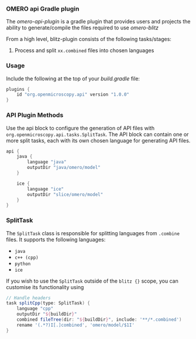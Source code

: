 ### OMERO api Gradle plugin

The _omero-api-plugin_ is a gradle plugin that provides users and projects the ability to generate/compile the files
required to use _omero-blitz_

From a high level, blitz-plugin consists of the following tasks/stages:

1. Process and split `xx.combined` files into chosen languages

### Usage

Include the following at the top of your _build.gradle_ file:

```groovy
plugins {
    id "org.openmicroscopy.api" version "1.0.0"
}
```

### API Plugin Methods

Use the api block to configure the generation of API files with `org.openmicroscopy.api.tasks.SplitTask`.
The API block can contain one or more split tasks, each with its own chosen language for generating API files.

```groovy
api {
    java {
        language "java"
        outputDir "java/omero/model"
    }

    ice {
        language "ice"
        outputDir "slice/omero/model"
    }
}
```

### SplitTask

The `SplitTask` class is responsible for splitting languages from `.combine` files.
It supports the following languages:
* `java`
* `c++ (cpp)`
* `python`
* `ice`

If you wish to use the `SplitTask` outside of the `blitz {}` scope, you can customise
its functionality using

```groovy
// Handle headers
task splitCpp(type: SplitTask) {
    language "cpp"
    outputDir "${buildDir}"
    combined fileTree(dir: "${buildDir}", include: '**/*.combined')
    rename '(.*?)I[.]combined', 'omero/model/$1I'
}
```
